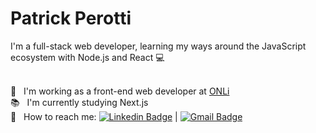 # Patrick Perotti

I'm a full-stack web developer, learning my ways around the JavaScript ecosystem with Node.js and React :computer:

<br/>:office: &nbsp; I'm working as a front-end web developer at [ONLi](https://github.com/onliseguros)
<br/>:books: &nbsp; I'm currently studying Next.js
<br/>:email: &nbsp; How to reach me: [![Linkedin Badge](https://img.shields.io/badge/-Patrick_Perotti-blue?style=flat-square&logo=Linkedin&logoColor=white&link=https://www.linkedin.com/in/patrick-perotti/)](https://www.linkedin.com/in/patrick-perotti/) | [![Gmail Badge](https://img.shields.io/badge/-patrickperotti0@gmail.com-c14438?style=flat-square&logo=Gmail&logoColor=white&link=mailto:patrickperotti0@gmail.com)](mailto:patrickperotti0@gmail.com)
